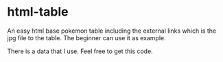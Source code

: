 # html-table
An easy html base pokemon table
including the external links which is the jpg file to the table.
The beginner can use it as example.

There is a data that I use.
Feel free to get this code.
